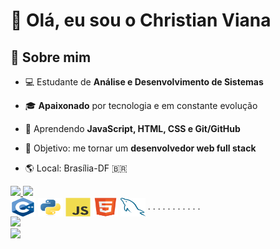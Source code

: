 # 👋 Olá, eu sou o Christian Viana  

## 🚀 Sobre mim  
- 💻 Estudante de **Análise e Desenvolvimento de Sistemas** 

- 🎓  **Apaixonado** por tecnologia e em constante evolução

- 🧠 Aprendendo **JavaScript, HTML, CSS e Git/GitHub**  

- 🎯 Objetivo: me tornar um **desenvolvedor web full stack**  

- 🌎 Local: Brasília-DF 🇧🇷

<div>
  <a href="https://github.com/christianvianab4-cmd">
    <img height="180em" src="https://github-readme-stats.vercel.app/api?username=christianvianab4-cmd&show_icons=false&theme=dracula&include_all_commits=true&count_private=true"/>
    <img height="180em" src="https://github-readme-stats.vercel.app/api/top-langs/?username=christianvianab4-cmd&layout=compact&langs_count=16&theme=dracula"/>
  </a>
</div>

<div style="display: inline-block;">
  <img align="center" alt="C++" height="30" width="40" 
       src="https://raw.githubusercontent.com/devicons/devicon/master/icons/cplusplus/cplusplus-original.svg">
  <img align="center" alt="Python" height="30" width="40" 
       src="https://raw.githubusercontent.com/devicons/devicon/master/icons/python/python-original.svg">
  <img align="center" alt="JavaScript" height="30" width="40" 
       src="https://raw.githubusercontent.com/devicons/devicon/master/icons/javascript/javascript-original.svg">
  <img align="center" alt="HTML5" height="30" width="40" 
       src="https://raw.githubusercontent.com/devicons/devicon/master/icons/html5/html5-original.svg">
  <img align="center" alt="MySQL" height="30" width="40" 
       src="https://raw.githubusercontent.com/devicons/devicon/master/icons/mysql/mysql-original.svg">
</div>
.
.
.
.
.
.
.
.
.
.
.
<div>
<a href="https://instagram.com/christianviianab" target="_blank"><img src="https://img.shields.io/badge/-Instagram-E4405F?style=for-the-badge&logo=instagram&logoColor=white" target="_blank"></a>

<div>
<a href="https://www.linkedin.com/in/christian-viana-3638a4362" target="_blank"><img src="https://img.shields.io/badge/-LinkedIn-E4405F?style=for-the-badge&logo=LinkedIn&logoColor=white" target="_blank"></a>
</div>
